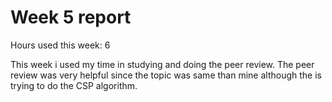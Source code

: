 # Week 5 report

Hours used this week: 6

This week i used my time in studying and doing the peer review. The peer review was very helpful since the topic was same than mine although the is trying to do the CSP algorithm.
